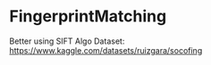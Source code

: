 # FingerprintMatching
Better using SIFT Algo
Dataset: https://www.kaggle.com/datasets/ruizgara/socofing
